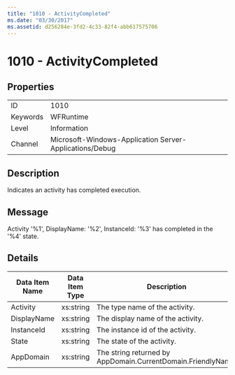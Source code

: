 ```yaml
---
title: "1010 - ActivityCompleted"
ms.date: "03/30/2017"
ms.assetid: d256284e-3fd2-4c33-82f4-abb617575706
---
```

# 1010 - ActivityCompleted
## Properties  
  
|||  
|-|-|  
|ID|1010|  
|Keywords|WFRuntime|  
|Level|Information|  
|Channel|Microsoft-Windows-Application Server-Applications/Debug|  
  
## Description  
 Indicates an activity has completed execution.  
  
## Message  
 Activity '%1', DisplayName: '%2', InstanceId: '%3' has completed in the '%4' state.  
  
## Details  
  
|Data Item Name|Data Item Type|Description|  
|--------------------|--------------------|-----------------|  
|Activity|xs:string|The type name of the activity.|  
|DisplayName|xs:string|The display name of the activity.|  
|InstanceId|xs:string|The instance id of the activity.|  
|State|xs:string|The state of the activity.|  
|AppDomain|xs:string|The string returned by AppDomain.CurrentDomain.FriendlyName.|
